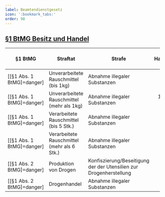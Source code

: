 ```yaml
---
label: Beamtendienstgesetz
icon: ':bookmark_tabs:'
order: 98
---
```


## [§1 BtMG Besitz und Handel](../gesetze/btmg/#1-btmg-besitz-und-handel)


§1 BtMG        | Straftat              | Strafe               | Hafteinheiten | Bußgeld  { class="compact thead--blue" }
--------------|--------------------------------------|----------------------|--------------:|----------------------------:
[[§1 Abs. 1 BtMG]=danger] | Unverarbeitete Rauschmittel (bis 1kg)          | Abnahme illegaler Substanzen                    |             10 |                    10.000€
[[§1 Abs. 1 BtMG]=danger] | Unverarbeitete Rauschmittel (mehr als 1kg)          | Abnahme illegaler Substanzen                    |             1 pro 100 g, max. 25 |                    25.000€
[[§1 Abs. 1 BtMG]=danger] | Verarbeitete Rauschmittel (bis 5 Stk.)          | Abnahme illegaler Substanzen                    |             10 |                    10.000€
[[§1 Abs. 1 BtMG]=danger] | Verarbeitete Rauschmittel (mehr als 6 Stk.)          | Abnahme illegaler Substanzen                    |             2 pro Stk., max. 25 |                    20.000€
[[§1 Abs. 2 BtMG]=danger] | Produktion von Drogen          | Konfiszierung/Beseitigung der der Utensilien zur Drogenherstellung |             25 |                    20.000€
[[§1 Abs. 2 BtMG]=danger] | Drogenhandel          | Abnahme illegaler Substanzen                    |             20 |                    30.000€

<style>
.sidebar-right {
    display: none;
}
</style>
